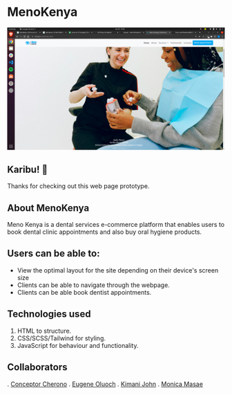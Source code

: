 # MenoKenya

![Design preview for the MenoKenya web page](https://github.com/John-Kimani/Meno-Kenya/blob/master/images/MenoKenya-home.png)

## Karibu! 👋

Thanks for checking out this web page prototype.


## About MenoKenya

Meno Kenya is a dental services e-commerce platform that enables users to book dental clinic appointments and also buy oral hygiene products.


## Users can be able to:

- View the optimal layout for the site depending on their device's screen size
- Clients can be able to navigate through the webpage.
- Clients can be able book dentist appointments.

## Technologies used
1. HTML to structure.
2. CSS/SCSS/Tailwind for styling.
3. JavaScript for behaviour and functionality.

## Collaborators
. [Conceptor Cherono](https://github.com/conceptacherono)
. [Eugene Oluoch](https://github.com/Eugene-Oluoch)
. [Kimani John](https://github.com/John-Kimani)
. [Monica Masae](https://github.com/M0nicah)


